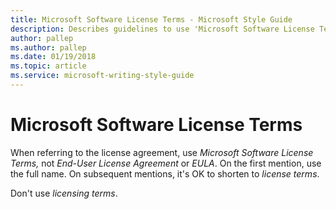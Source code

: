```yaml
---
title: Microsoft Software License Terms - Microsoft Style Guide
description: Describes guidelines to use 'Microsoft Software License Terms' in Microsoft documents and provides multiple examples.
author: pallep
ms.author: pallep
ms.date: 01/19/2018
ms.topic: article
ms.service: microsoft-writing-style-guide
---
```


# Microsoft Software License Terms

When referring to the license agreement, use *Microsoft Software License Terms,* not *End-User License Agreement* or *EULA*. On the first mention, use the full name. On subsequent mentions, it's OK to shorten to *license terms*. 

Don't use *licensing terms*.
